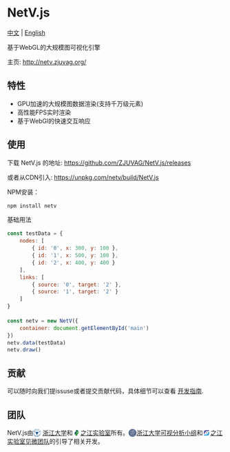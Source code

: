 # NetV.js

[中文](./README-CHINESE.md) | [English](./README.md)

基于WebGL的大规模图可视化引擎

主页: http://netv.zjuvag.org/

## 特性

* GPU加速的大规模图数据渲染(支持千万级元素)
* 高性能FPS实时渲染
* 基于WebGl的快速交互响应

## 使用

下载 NetV.js 的地址: https://github.com/ZJUVAG/NetV.js/releases

或者从CDN引入: https://unpkg.com/netv/build/NetV.js 

NPM安装：

```bash
npm install netv
```

基础用法

```js
const testData = {
    nodes: [
        { id: '0', x: 300, y: 100 },
        { id: '1', x: 500, y: 100 },
        { id: '2', x: 400, y: 400 }
    ],
    links: [
        { source: '0', target: '2' },
        { source: '1', target: '2' }
    ]
}

const netv = new NetV({
    container: document.getElementById('main')
})
netv.data(testData)
netv.draw()

```


## 贡献

可以随时向我们提issuse或者提交贡献代码，具体细节可以查看 [开发指南](https://github.com/ZJUVAG/NetV.js/blob/dev/docs/development-guide-chinese.md).

## 团队

NetV.js由<img src='./docs/zju.svg' style="display: inline; height: 18px; vertical-align: sub;"> [浙江大学](http://www.zju.edu.cn/)和<img src='./docs/zjlab.svg' style="display: inline; height: 18px; vertical-align: sub;">[之江实验室](https://www.zhejianglab.com/)所有。<img src='./docs/zjuvag.jpg' style="display: inline; height: 18px; vertical-align: sub;">[浙江大学可视分析小组](https://zjuvag.org/)和<img src='./docs/jianwei.svg' style="display: inline; height: 18px; vertical-align: sub;">[之江实验室见微团队](https://jianwei.projects.zjvis.org/#/)的引导了相关开发。